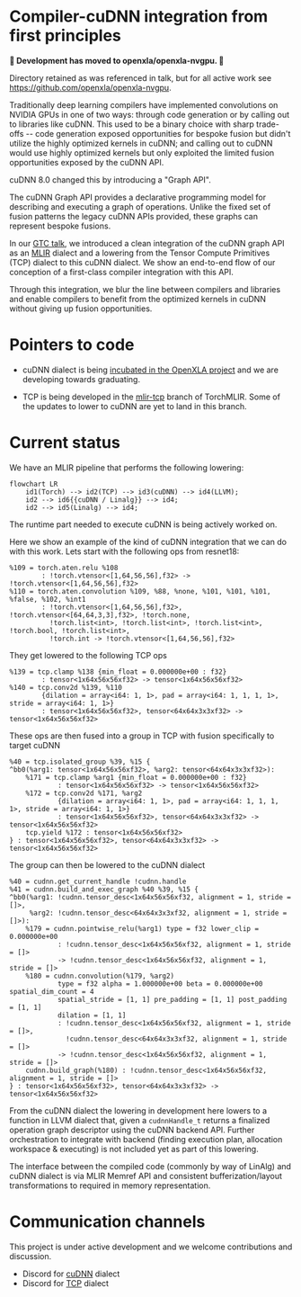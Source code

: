# Compiler-cuDNN integration from first principles

**🚨 Development has moved to openxla/openxla-nvgpu. 🚨**

Directory retained as was referenced in talk, but for all active work see
https://github.com/openxla/openxla-nvgpu.

Traditionally deep learning compilers have implemented convolutions on NVIDIA
GPUs in one of two ways: through code generation or by calling out to libraries
like cuDNN.  This used to be a binary choice with sharp trade-offs -- code
generation exposed opportunities for bespoke fusion but didn't utilize the
highly optimized kernels in cuDNN; and calling out to cuDNN would use highly
optimized kernels but only exploited the limited fusion opportunities exposed by
the cuDNN API.

cuDNN 8.0 changed this by introducing a "Graph API".

The cuDNN Graph API provides a declarative programming model for describing and
executing a graph of operations. Unlike the fixed set of fusion patterns the
legacy cuDNN APIs provided, these graphs can represent bespoke fusions.

In our [GTC talk](https://www.nvidia.com/gtc/session-catalog/#/session/1666649153910001zb6Z),
we introduced a clean integration of the cuDNN graph API as an
[MLIR](https://mlir.llvm.org/) dialect and a lowering from the Tensor Compute
Primitives (TCP) dialect to this cuDNN dialect. We show an end-to-end flow of
our conception of a first-class compiler integration with this API.

Through this integration, we blur the line between compilers and libraries and
enable compilers to benefit from the optimized kernels in cuDNN without giving
up fusion opportunities.


# Pointers to code

* cuDNN dialect is being [incubated in the OpenXLA project](https://github.com/iree-org/iree-samples/cudnn-dialect)
and we are developing towards graduating.

* TCP is being developed in the
[mlir-tcp](https://github.com/llvm/torch-mlir/tree/mlir-tcp) branch of
TorchMLIR. Some of the updates to lower to cuDNN are yet to land in this
branch.

# Current status

We have an MLIR pipeline that performs the following lowering:

```mermaid
flowchart LR
    id1(Torch) --> id2(TCP) --> id3(cuDNN) --> id4(LLVM);
    id2 --> id6{{cuDNN / Linalg}} --> id4;      
    id2 --> id5(Linalg) --> id4;  
```

The runtime part needed to execute cuDNN is being actively worked on.

Here we show an example of the kind of cuDNN integration that we can do with
this work. Lets start with the following ops from resnet18:

```mlir
%109 = torch.aten.relu %108
        : !torch.vtensor<[1,64,56,56],f32> -> !torch.vtensor<[1,64,56,56],f32>
%110 = torch.aten.convolution %109, %88, %none, %101, %101, %101, %false, %102, %int1
        : !torch.vtensor<[1,64,56,56],f32>, !torch.vtensor<[64,64,3,3],f32>, !torch.none,
          !torch.list<int>, !torch.list<int>, !torch.list<int>, !torch.bool, !torch.list<int>,
          !torch.int -> !torch.vtensor<[1,64,56,56],f32>
```

They get lowered to the following TCP ops

```mlir
%139 = tcp.clamp %138 {min_float = 0.000000e+00 : f32}
        : tensor<1x64x56x56xf32> -> tensor<1x64x56x56xf32>
%140 = tcp.conv2d %139, %110 
        {dilation = array<i64: 1, 1>, pad = array<i64: 1, 1, 1, 1>, stride = array<i64: 1, 1>}
        : tensor<1x64x56x56xf32>, tensor<64x64x3x3xf32> -> tensor<1x64x56x56xf32>
```

These ops are then fused into a group in TCP with fusion specifically to target cuDNN

```mlir
%40 = tcp.isolated_group %39, %15 {
^bb0(%arg1: tensor<1x64x56x56xf32>, %arg2: tensor<64x64x3x3xf32>):
    %171 = tcp.clamp %arg1 {min_float = 0.000000e+00 : f32}
            : tensor<1x64x56x56xf32> -> tensor<1x64x56x56xf32>
    %172 = tcp.conv2d %171, %arg2
            {dilation = array<i64: 1, 1>, pad = array<i64: 1, 1, 1, 1>, stride = array<i64: 1, 1>}
            : tensor<1x64x56x56xf32>, tensor<64x64x3x3xf32> -> tensor<1x64x56x56xf32>
    tcp.yield %172 : tensor<1x64x56x56xf32>
} : tensor<1x64x56x56xf32>, tensor<64x64x3x3xf32> -> tensor<1x64x56x56xf32>
```

The group can then be lowered to the cuDNN dialect

```mlir
%40 = cudnn.get_current_handle !cudnn.handle
%41 = cudnn.build_and_exec_graph %40 %39, %15 {
^bb0(%arg1: !cudnn.tensor_desc<1x64x56x56xf32, alignment = 1, stride = []>,
     %arg2: !cudnn.tensor_desc<64x64x3x3xf32, alignment = 1, stride = []>):
    %179 = cudnn.pointwise_relu(%arg1) type = f32 lower_clip = 0.000000e+00
            : !cudnn.tensor_desc<1x64x56x56xf32, alignment = 1, stride = []>
            -> !cudnn.tensor_desc<1x64x56x56xf32, alignment = 1, stride = []>
    %180 = cudnn.convolution(%179, %arg2)
            type = f32 alpha = 1.000000e+00 beta = 0.000000e+00 spatial_dim_count = 4
            spatial_stride = [1, 1] pre_padding = [1, 1] post_padding = [1, 1]
            dilation = [1, 1]
            : !cudnn.tensor_desc<1x64x56x56xf32, alignment = 1, stride = []>,
              !cudnn.tensor_desc<64x64x3x3xf32, alignment = 1, stride = []>
            -> !cudnn.tensor_desc<1x64x56x56xf32, alignment = 1, stride = []>
    cudnn.build_graph(%180) : !cudnn.tensor_desc<1x64x56x56xf32, alignment = 1, stride = []>
} : tensor<1x64x56x56xf32>, tensor<64x64x3x3xf32> -> tensor<1x64x56x56xf32>
```

From the cuDNN dialect the lowering in development here lowers to a function
in LLVM dialect that, given a `cudnnHandle_t` returns a finalized operation
graph descriptor using the cuDNN backend API. Further orchestration to
integrate with backend (finding execution plan, allocation workspace &
executing) is not included yet as part of this lowering.

The interface between the compiled code (commonly by way of LinAlg) and cuDNN
dialect is via MLIR Memref API and consistent bufferization/layout
transformations to required in memory representation.

# Communication channels

This project is under active development and we welcome contributions and
discussion.

* Discord for [cuDNN](https://discord.gg/HeGBk8Jk) dialect
* Discord for [TCP](https://discord.gg/DjwgYMnj) dialect
